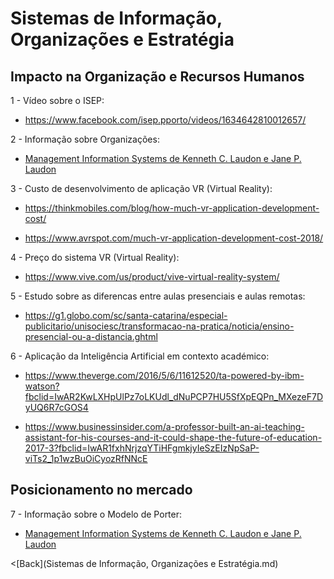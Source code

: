 # Sistemas de Informação, Organizações e Estratégia #

## Impacto na Organização e Recursos Humanos ##

1 - Vídeo sobre o ISEP:

+ https://www.facebook.com/isep.pporto/videos/1634642810012657/

2 - Informação sobre Organizações:

+ [Management Information Systems de Kenneth C. Laudon e Jane P. Laudon](https://www.pearson.com/us/higher-education/product/Laudon-Management-Information-Systems-Managing-the-Digital-Firm-13th-Edition/9780133050691.html) 

3 - Custo de desenvolvimento de aplicação VR (Virtual Reality):

+ https://thinkmobiles.com/blog/how-much-vr-application-development-cost/

+ https://www.avrspot.com/much-vr-application-development-cost-2018/

4 - Preço do sistema VR (Virtual Reality):

+ https://www.vive.com/us/product/vive-virtual-reality-system/

5 - Estudo sobre as diferencas entre aulas presenciais e aulas remotas:

+ https://g1.globo.com/sc/santa-catarina/especial-publicitario/unisociesc/transformacao-na-pratica/noticia/ensino-presencial-ou-a-distancia.ghtml

6 - Aplicação da Inteligência Artificial em contexto académico:

+ https://www.theverge.com/2016/5/6/11612520/ta-powered-by-ibm-watson?fbclid=IwAR2KwLXHpUlPz7oLKUdl_dNuPCP7HU5SfXpEQPn_MXezeF7DyUQ6R7cGOS4

+ https://www.businessinsider.com/a-professor-built-an-ai-teaching-assistant-for-his-courses-and-it-could-shape-the-future-of-education-2017-3?fbclid=IwAR1fxhNrjzqYTiHFgmkjyIeSzEIzNpSaP-viTs2_1p1wzBuOiCyozRfNNcE

## Posicionamento no mercado ##

7 - Informação sobre o Modelo de Porter:

+ [Management Information Systems de Kenneth C. Laudon e Jane P. Laudon](https://www.pearson.com/us/higher-education/product/Laudon-Management-Information-Systems-Managing-the-Digital-Firm-13th-Edition/9780133050691.html)

<[Back](Sistemas de Informação, Organizações e Estratégia.md)